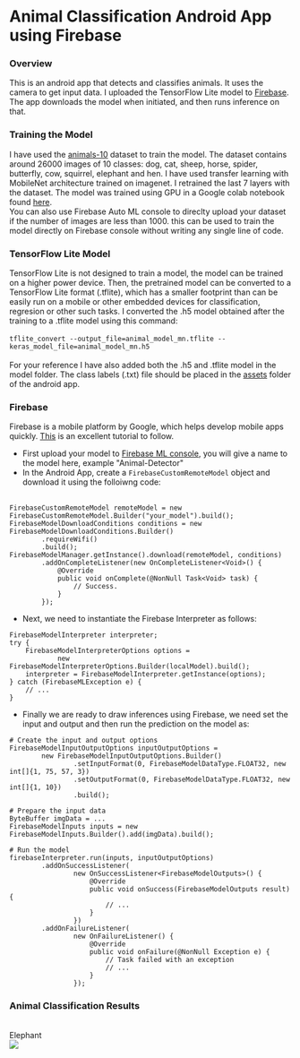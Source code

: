 # Animal Classification Android App using Firebase
### Overview
This is an android app that detects and classifies animals. It uses the camera to get input data. I uploaded the TensorFlow Lite model to [Firebase](https://firebase.google.com/). The app downloads the model when initiated, and then runs inference on that.

### Training the Model
I have used the [animals-10](https://www.kaggle.com/alessiocorrado99/animals10) dataset to train the model. The dataset contains around 26000 images of 10 classes: dog, cat, sheep, horse, spider, butterfly, cow, squirrel, elephant and hen. I have used transfer learning with MobileNet architecture trained on imagenet. I retrained the last 7 layers with the dataset. The model was trained using GPU in a Google colab notebook found [here](https://colab.research.google.com/drive/1A7ygwjQto6N-btHTbAnILP7c4kHFZjKV).
<br/>
You can also use Firebase Auto ML console to direclty upload your dataset if the number of images are less than 1000. this can be used to train the model directly on Firebase console without writing any single line of code.

### TensorFlow Lite Model
TensorFlow Lite is not designed to train a model, the model can be trained on a higher power device. Then, the pretrained model can be converted to a TensorFlow Lite format (.tflite), which has a smaller footprint than can be easily run on a mobile or other embedded devices for classification, regresion or other such tasks. I converted the .h5 model obtained after the training to a .tflite model using this command: <br/><br/> 
```tflite_convert --output_file=animal_model_mn.tflite --keras_model_file=animal_model_mn.h5```
<br/><br/> For your reference I have also added both the .h5 and .tflite model in the model folder. The class labels (.txt) file should be placed in the [assets](https://github.com/mrinalTheCoder/ObjectDetectionApp/tree/master/app/src/main/assets) folder of the android app. 

### Firebase
Firebase is a mobile platform by Google, which helps develop mobile apps quickly. [This](https://firebase.google.com/docs/ml-kit/android/use-custom-models) is an excellent tutorial to follow.
* First upload your model to [Firebase ML console](https://console.firebase.google.com/project/_/ml/apis), you will give a name to the model here, example "Animal-Detector"
* In the Android App, create a ```FirebaseCustomRemoteModel``` object and download it using the folloiwng code:<br/><br/> 
```
FirebaseCustomRemoteModel remoteModel = new FirebaseCustomRemoteModel.Builder("your_model").build();
FirebaseModelDownloadConditions conditions = new FirebaseModelDownloadConditions.Builder()
        .requireWifi()
        .build();
FirebaseModelManager.getInstance().download(remoteModel, conditions)
        .addOnCompleteListener(new OnCompleteListener<Void>() {
            @Override
            public void onComplete(@NonNull Task<Void> task) {
                // Success.
            }
        });
```
* Next, we need to instantiate the Firebase Interpreter as follows:
```
FirebaseModelInterpreter interpreter;
try {
    FirebaseModelInterpreterOptions options =
            new FirebaseModelInterpreterOptions.Builder(localModel).build();
    interpreter = FirebaseModelInterpreter.getInstance(options);
} catch (FirebaseMLException e) {
    // ...
}
```
* Finally we are ready to draw inferences using Firebase, we need set the input and output and then run the prediction on the model as:
```
# Create the input and output options
FirebaseModelInputOutputOptions inputOutputOptions =
        new FirebaseModelInputOutputOptions.Builder()
                .setInputFormat(0, FirebaseModelDataType.FLOAT32, new int[]{1, 75, 57, 3})
                .setOutputFormat(0, FirebaseModelDataType.FLOAT32, new int[]{1, 10})
                .build();
                
# Prepare the input data  
ByteBuffer imgData = ...
FirebaseModelInputs inputs = new FirebaseModelInputs.Builder().add(imgData).build();

# Run the model
firebaseInterpreter.run(inputs, inputOutputOptions)
        .addOnSuccessListener(
                new OnSuccessListener<FirebaseModelOutputs>() {
                    @Override
                    public void onSuccess(FirebaseModelOutputs result) {
                        // ...
                    }
                })
        .addOnFailureListener(
                new OnFailureListener() {
                    @Override
                    public void onFailure(@NonNull Exception e) {
                        // Task failed with an exception
                        // ...
                    }
                });                

```

### Animal Classification Results

<br/>Elephant</br>
<img src="results/elephant.jpg"/>
